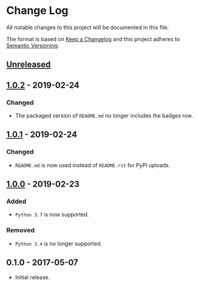 # Change Log
All notable changes to this project will be documented in this file.

The format is based on [Keep a Changelog](http://keepachangelog.com/)
and this project adheres to [Semantic Versioning](http://semver.org/).

## [Unreleased]

## [1.0.2] - 2019-02-24
### Changed
- The packaged version of `README.md` no longer includes the badges row.

## [1.0.1] - 2019-02-24
### Changed
- `README.md` is now used instead of `README.rst` for PyPI uploads.

## [1.0.0] - 2019-02-23
### Added
- `Python 3.7` is now supported.

### Removed
- `Python 3.4` is no longer supported.

## 0.1.0 - 2017-05-07
- Initial release.

[Unreleased]: https://github.com/elliptical/tcm/compare/1.0.2...HEAD
[1.0.2]: https://github.com/elliptical/tcm/compare/1.0.1...1.0.2
[1.0.1]: https://github.com/elliptical/tcm/compare/1.0.0...1.0.1
[1.0.0]: https://github.com/elliptical/tcm/compare/0.1.0...1.0.0
